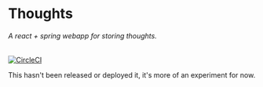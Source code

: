 # Thoughts
###### A react + spring webapp for storing thoughts.
[![CircleCI](https://circleci.com/gh/wlindner/thoughts.svg?style=svg)](https://circleci.com/gh/wlindner/thoughts)

This hasn't been released or deployed it, it's more of an experiment for now.